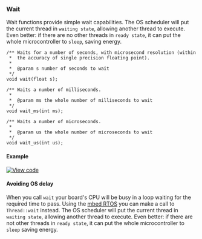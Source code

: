 ### Wait

Wait functions provide simple wait capabilities. The OS scheduler will put the current thread in ``waiting state``, allowing another thread to execute. Even better: if there are no other threads in ``ready state``, it can put the whole microcontroller to ``sleep``, saving energy.

```
/** Waits for a number of seconds, with microsecond resolution (within
 *  the accuracy of single precision floating point).
 *
 *  @param s number of seconds to wait
 */
void wait(float s);

/** Waits a number of milliseconds.
 *
 *  @param ms the whole number of milliseconds to wait
 */
void wait_ms(int ms);

/** Waits a number of microseconds.
 *
 *  @param us the whole number of microseconds to wait
 */
void wait_us(int us);
```

#### Example

[![View code](https://www.mbed.com/embed/?url=https://developer.mbed.org/teams/mbed_example/code/wait_ex_1/)](https://developer.mbed.org/teams/mbed_example/code/wait_ex_1/file/7d249aa3d880/main.cpp)

#### Avoiding OS delay

When you call ``wait`` your board's CPU will be busy in a loop waiting for the required time to pass. Using the [mbed RTOS](rtos.md) you can make a call to ``Thread::wait`` instead. The OS scheduler will put the current thread in ``waiting state``, allowing another thread to execute. Even better: if there are not other threads in ``ready state``, it can put the whole microcontroller to ``sleep`` saving energy.
